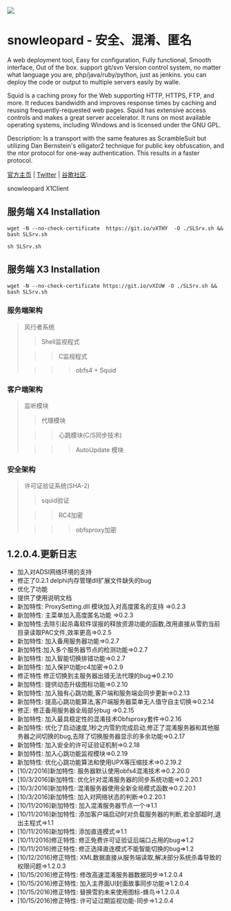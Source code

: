 ![](https://raw.githubusercontent.com/squidproxy/snowleopard/master/docs/logo.jpg)


snowleopard - 安全、混淆、匿名
=========================

A web deployment tool, Easy for configuration, Fully functional, Smooth interface, Out of the box. support git/svn Version 
control system, no matter what language you are, php/java/ruby/python, just as jenkins. you can deploy the code or output to 
multiple servers easily by walle.

Squid is a caching proxy for the Web supporting HTTP, HTTPS, FTP, and more. 
It reduces bandwidth and improves response times by caching and reusing frequently-requested web pages. Squid has extensive access controls and makes a great server accelerator.
 It runs on most available operating systems,
 including Windows and is licensed under the GNU GPL.
 
Description: Is a transport with the same features as ScrambleSuit but utilizing Dan Bernstein's elligator2 technique for public key obfuscation,
 and the ntor protocol for one-way authentication. This results in a faster protocol.
 
[官方主页](http://www.haidaotai.com) | [Twitter](https://twitter.com/squidgfw) | [谷歌社区](https://plus.google.com/communities/101513261063592651175).

snowleopard X1Client



服务端 X4
Installation
------------
```
wget -N --no-check-certificate  https://git.io/vXTHY  -O ./SLSrv.sh && bash SLSrv.sh 

sh SLSrv.sh

```
服务端 X3
Installation
------------
```
wget -N --no-check-certificate https://git.io/vXIUW -O ./SLSrv.sh && bash SLSrv.sh 

```

###  服务端架构
> 风行者系统
>
> > Shell监视程式
>
>  > > C监视程式
>
> > > > obfs4 + Squid


###  客户端架构
> 监听模块
>
> > 代理模块
>
>  > > 心跳模块(C/S同步技术)
>
> > > > AutoUpdate 模块


###  安全架构
> 许可证验证系统(SHA-2)
>
> > squid验证
>
>  > >  RC4加密
>
> > > > obfsproxy加密

## 1.2.0.4.更新日志

* 加入对ADSl网络环境的支持
* 修正了0.2.1 delphi内存管理dll扩展文件缺失的bug
* 优化了功能
* 提供了使用说明文档
* 新加特性: ProxySetting.dll 模块加入对高度匿名的支持  =>0.2.3
* 新加特性: 主菜单加入高度匿名功能 =>0.2.3
* 新加特性:去除引起杀毒软件误报的释放资源功能的函数,改用直接从雪豹当前目录读取PAC文件,效率更高=>0.2.5
* 新加特性: 加入备用服务器功能=>0.2.7
* 新加特性:加入多个服务器节点的检测功能=>0.2.7
* 新加特性: 加入智能切换排错功能=>0.2.7
* 新加特性: 加入保护功能rc4加密=>0.2.9
* 修正特性 修正切换到主服务器出错无法代理的bug=>0.2.10
* 新加特性: 提供动态升级图标功能=>0.2.10
* 新加特性: 加入独有心跳功能,客户端和服务端会同步更新=>0.2.13
* 新加特性: 提高心跳功能算法,客户端服务器菜单无人值守自主切换=>0.2.14
* 修正: 修正备用服务器全局部分bug =>0.2.15
* 新加特性: 加入最具稳定性的混淆技术Obfsproxy套件=>0.2.16
* 新加特性: 优化了启动速度,1秒之内雪豹完成启动,修正了混淆服务器和其他服务器之间切换的bug,去除了切换服务器显示的多余功能=>0.2.17
* 新加特性: 加入安全的许可证验证机制=>0.2.18
* 新加特性: 加入心跳功能监视模块=>0.2.19
* 新加特性: 优化心跳功能算法和使用UPX等压缩技术=>0.2.19.2
* [10/2/2016]新加特性: 服务器默认使用obfs4混淆技术=>0.2.20.0
* [10/3/2016]新加特性: 优化针对混淆服务器的同步系统功能=>0.2.20.1
* [10/3/2016]新加特性: 混淆服务器使用全新全局模式函数=>0.2.20.1
* [10/3/2016]新加特性: 加入对网络状态的判断=>0.2.20.1
* [10/11/2016]新加特性: 加入混淆服务器节点一个=>1.1
* [10/11/2016]新加特性: 添加客户端启动时对负载服务器的判断,若全部超时,退出主程式=>1.1
* [10/11/2016]新加特性: 添加直连模式=>1.1
* [10/11/2016]修正特性: 修正免费许可证验证后端口占用的bug=>1.2
* [10/11/2016]修正特性: 修正选择直连模式不能智能切换的bug=>1.2
* [10/12/2016]修正特性: XML数据直接从服务端读取,解决部分系统杀毒导致的权限问题=>1.2.0.3
* [10/15/2016]修正特性: 修改高速混淆服务器数据同步=>1.2.0.4
* [10/15/2016]修正特性: 加入主界面UI封面故事同步功能=>1.2.0.4
* [10/15/2016]修正特性: 替换雪豹未来使用图标-蜂鸟=>1.2.0.4
* [10/15/2016]修正特性: 许可证过期监视功能-同步=>1.2.0.4
